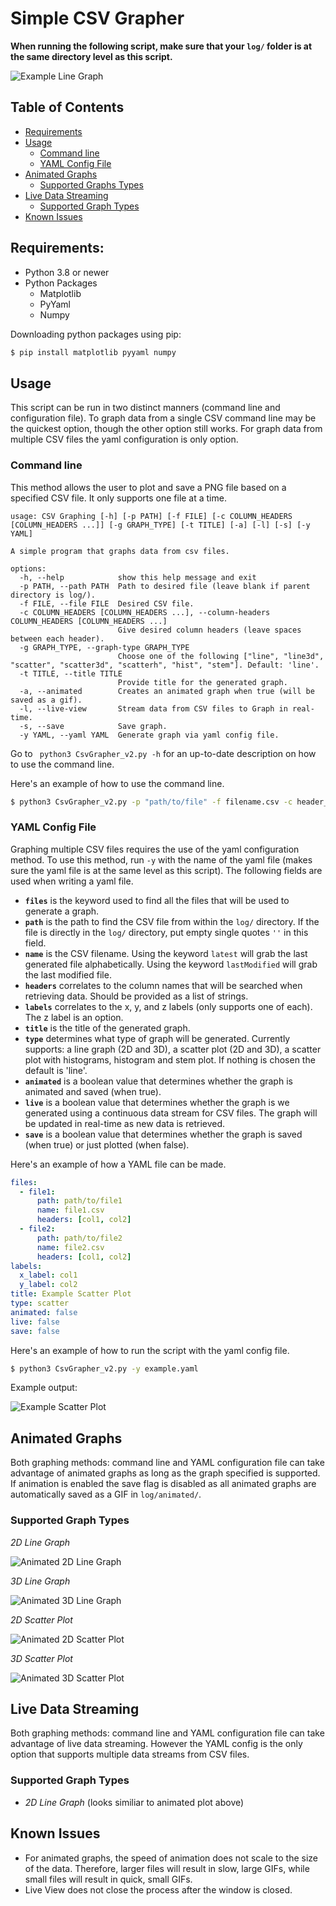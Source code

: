 # Simple CSV Grapher 
**When running the following script, make sure that your ```log/``` folder is at the same directory level as this script.**

![Example Line Graph](./example_plots/line.png)

## Table of Contents
- [Requirements](#requirements)
- [Usage](#usage)
    - [Command line](#command-line)
    - [YAML Config File](#yaml-config-file)
- [Animated Graphs](#animated-graphs)
    - [Supported Graphs Types](#supported-graph-types)
- [Live Data Streaming](#live-data-streaming)
    - [Supported Graph Types](#supported-graph-types-1)
- [Known Issues](#known-issues)

## Requirements:
 - Python 3.8 or newer
 - Python Packages
    - Matplotlib
    - PyYaml
    - Numpy

Downloading python packages using pip:
```bash
$ pip install matplotlib pyyaml numpy
```
## Usage
This script can be run in two distinct manners (command line and configuration file). To graph data from a single CSV command line may be the quickest option, though the other option still works. For graph data from multiple CSV files the yaml configuration is only option. 
### Command line
This method allows the user to plot and save a PNG file based on a specified CSV file. It only supports one file at a time. 
```
usage: CSV Graphing [-h] [-p PATH] [-f FILE] [-c COLUMN_HEADERS [COLUMN_HEADERS ...]] [-g GRAPH_TYPE] [-t TITLE] [-a] [-l] [-s] [-y YAML]

A simple program that graphs data from csv files.

options:
  -h, --help            show this help message and exit
  -p PATH, --path PATH  Path to desired file (leave blank if parent directory is log/).
  -f FILE, --file FILE  Desired CSV file.
  -c COLUMN_HEADERS [COLUMN_HEADERS ...], --column-headers COLUMN_HEADERS [COLUMN_HEADERS ...]
                        Give desired column headers (leave spaces between each header).
  -g GRAPH_TYPE, --graph-type GRAPH_TYPE
                        Choose one of the following ["line", "line3d", "scatter", "scatter3d", "scatterh", "hist", "stem"]. Default: 'line'.
  -t TITLE, --title TITLE
                        Provide title for the generated graph.
  -a, --animated        Creates an animated graph when true (will be saved as a gif).
  -l, --live-view       Stream data from CSV files to Graph in real-time.
  -s, --save            Save graph.
  -y YAML, --yaml YAML  Generate graph via yaml config file.
```
Go to ``` python3 CsvGrapher_v2.py -h``` for an up-to-date description on how to use the command line. 

Here's an example of how to use the command line.
```bash
$ python3 CsvGrapher_v2.py -p "path/to/file" -f filename.csv -c header_1 header_2 -g "line" -t "Example Line Graph" -s
```
### YAML Config File
Graphing multiple CSV files requires the use of the yaml configuration method. To use this method, run ```-y``` with the name of the yaml file (makes sure the yaml file is at the same level as this script). The following fields are used when writing a yaml file.
- **```files```** is the keyword used to find all the files that will be used to generate a graph. 
- **```path```** is the path to find the CSV file from within the ```log/``` directory. If the file is directly in the ```log/``` directory, put empty single quotes ```''``` in this field.
- **```name```** is the CSV filename. Using the keyword ```latest``` will grab the last generated file alphabetically. Using the keyword ```lastModified``` will grab the last modified file. 
- **```headers```** correlates to the column names that will be searched when retrieving data. Should be provided as a list of strings. 
- **```labels```** correlates to the x, y, and z labels (only supports one of each). The z label is an option. 
- **```title```** is the title of the generated graph. 
- **```type```** determines what type of graph will be generated. Currently supports: a line graph (2D and 3D), a scatter plot (2D and 3D), a scatter plot with histograms, histogram and stem plot. If nothing is chosen the default is 'line'.
- **```animated```** is a boolean value that determines whether the graph is animated and saved (when true).
- **```live```** is a boolean value that determines whether the graph is we generated using a continuous data stream for CSV files. The graph will be updated in real-time as new data is retrieved.
- **```save```** is a boolean value that determines whether the graph is saved (when true) or just plotted (when false).

Here's an example of how a YAML file can be made.

```yaml
files:
  - file1:
      path: path/to/file1
      name: file1.csv
      headers: [col1, col2]
  - file2:
      path: path/to/file2
      name: file2.csv
      headers: [col1, col2]
labels:
  x_label: col1
  y_label: col2
title: Example Scatter Plot
type: scatter
animated: false
live: false
save: false
```

Here's an example of how to run the script with the yaml config file.
```bash
$ python3 CsvGrapher_v2.py -y example.yaml
``` 
Example output:

![Example Scatter Plot](./example_plots//scatter.png)

## Animated Graphs
Both graphing methods: command line and YAML configuration file can take advantage of animated graphs as long as the graph specified is supported. If animation is enabled the save flag is disabled as all animated graphs are automatically saved as a GIF in ```log/animated/```. 

### Supported Graph Types
*2D Line Graph*

![Animated 2D Line Graph](./example_plots//animated_2d_line.gif)

*3D Line Graph*

![Animated 3D Line Graph](./example_plots//animated_3D_line.gif)

*2D Scatter Plot*

![Animated 2D Scatter Plot](./example_plots//animated_2D_scatter.gif)

*3D Scatter Plot*

![Animated 3D Scatter Plot](./example_plots//animated_3D_scatter.gif)

## Live Data Streaming
Both graphing methods: command line and YAML configuration file can take advantage of live data streaming. However the YAML config is the only option that supports multiple data streams from CSV files. 

### Supported Graph Types
- *2D Line Graph* (looks similiar to animated plot above)

## Known Issues
- For animated graphs, the speed of animation does not scale to the size of the data. Therefore, larger files will result in slow, large GIFs, while small files will result in quick, small GIFs.
- Live View does not close the process after the window is closed.